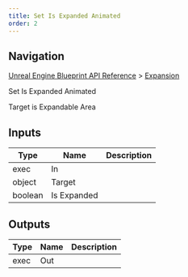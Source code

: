 ```yaml
---
title: Set Is Expanded Animated
order: 2
---
```

## Navigation

[Unreal Engine Blueprint API Reference](https://dev.epicgames.com/documentation/en-us/unreal-engine/BlueprintAPI) > [Expansion](https://dev.epicgames.com/documentation/en-us/unreal-engine/BlueprintAPI/Expansion)

Set Is Expanded Animated

Target is Expandable Area

## Inputs

| Type | Name | Description |
| --- | --- | --- |
| exec | In |  |
| object | Target |  |
| boolean | Is Expanded |  |

## Outputs

| Type | Name | Description |
| --- | --- | --- |
| exec | Out |  |
